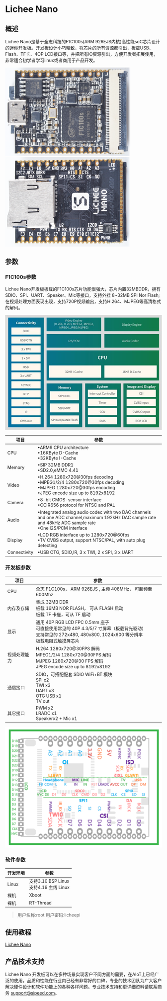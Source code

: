 # Lichee Nano
## 概述

Lichee Nano是基于全志科技的F1C100s(ARM 926EJS内核)高性能soC芯片设计的迷你开发板。开发板设计小巧精致，将芯片的所有资源都引出，板载USB、Flash、TF卡、4OP LCD接口等，并把所有IO资源引出，方便开发者拓展使用，非常适合初学者学习linux或者商用于产品开发。

<img src="./../assets/Nano/Nano_2.png" width=400>
<img src="./../assets/Nano/Nano_3.png" width=400>

## 参数

### F1C100s参数
Lichee Nano开发板板载的F1C100s芯片功能很强大，芯片内置32MBDDR，拥有SDIO、SPI、UART、Speaker、Mic等接口，支持外挂 8~32MB SPI Nor Flash;在视频处理方面表现出现，支持720P视频输出，支持H.264、MJPEG等高清格式的解码。

![](./../assets/Nano/F1C100s.png)

| 项目 | 参数 |
| --- | ---- |
| CPU | •ARM9 CPU architecture<br>•16KByte D-Cache<br>•32KByte I-Cache |
| Memory | •SIP 32MB DDR1<br>•SD2.0,eMMC 4.41 |
| Video | •H.264 1280x720@30fps decoding<br>•MPEG1/2/4 1280x720@30fps decoding<br>•MJPEG 1280x720@30fps encoding<br>•JPEG encode size up to 8192x8192|
| Camera | •8-bit CMOS-sensor interface<br>•CCIR656 protocol for NTSC and PAL |
| Audio | •Integrated analog audio codec with two DAC channels and one ADC channel,maximum 192kHz DAC sample rate and 48kHz ADC sample rate<br>•One I2S/PCM interface |
| Display | •LCD RGB interface up to 1280x720@60fps<br>•TV CVBS output, support NTSC/PAL, with auto plug detecting |
| Connectivity | •USB OTG, SDIO,IR, 3 x TWI, 2 x SPI, 3 x UART |

### 开发板参数
| 项目 | 参数 |
| --- | --- |
| CPU | 全志 F1C100s， ARM 926EJS , 主频 408MHz， 可超频至 600Mhz |
| 内存及存储 |集成 32MB DDR<br>板载 16MB NOR FLASH， 可从 FLASH 启动<br>板载 TF 卡座，可从 TF 启动 |
| 显示 | 通用 40P RGB LCD FPC 0.5mm 座子<br>可直接使用常见的 40P 4.3/5/7 寸屏幕（板载背光驱动）<br>支持常见的 272x480, 480x800, 1024x600 等分辨率<br>板载电阻式触摸屏芯片 |
| 视频处理能力 | H.264 1280x720@30FPS 解码<br>MPEG1/2/4 1280x720@30FPS 解码<br>MJPEG 1280x720@30 FPS 解码<br>JPEG encode size up to 8192x8192 |
| 通信接口 | SDIO，可搭配配套 SDIO WiFi+BT 模块<br>SPI x2<br>TWI x3<br>UART x3<br>OTG USB x1<br>TV out |
| 其它接口 | PWM x2<br>LRADC x1<br>Speakerx2 + Mic x1 |

![](./../assets/Nano/Nano_pin.png)

### 软件参数
| 开发环境 | 参数 |
| --- | --- |
| Linux | 支持3.10 BSP Linux<br>支持4.19 主线 Linux |
| 裸机 | Xboot |
| 裸机 | RT-Thread |

> 用户名称:root 用户密码:licheepi

## 使用教程
[Lichee Nano](/soft/Lichee/zh/Nano-Doc-Backup/index.md)

## 产品技术支持

Lichee Nano 开发板可以在多种场景实现客户不同方面的需要，在AIoT上已经广泛的使用，品质和性能在行业内已经有非常好的口碑，专业的技术团队为广大客户解决硬件设计和软件功能上的各种各样问题。专业技术支持和更详细资料请联系商务 <support@sipeed.com>。
